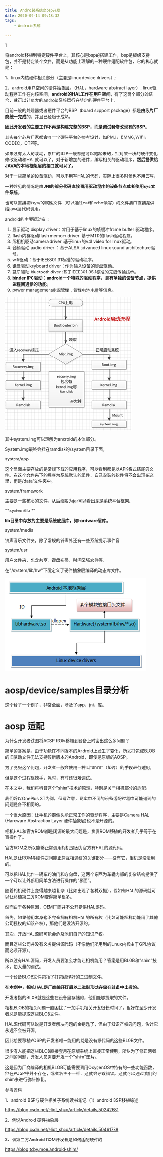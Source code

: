 ```yaml
---
title: Android系统之bsp开发
date: 2020-09-14 09:48:32
tags:
	- Android系统

---
```


1

将android移植到特定硬件平台上，其核心是bsp的搭建工作，bsp是板级支持包，并不是特定某个文件，而是从功能上理解的一种硬件适配软件包，它的核心就是： 

1、linux内核硬件相关部分（主要是linux device drivers）; 

2、android用户空间的硬件抽象层。（HAL，hardware abstract layer）. 
linux驱动程序工作在内核空间，**android的HAL工作在用户空间**，有了这两个部分的结合，就可以让庞大的android系统运行在特定的硬件平台上。 

目前一般的处理器或者硬件平台的BSP（board support package）都是**由芯片厂商统一完成**的，并且已经趋于成熟。

**因此开发者的主要工作不再是构建完整的BSP，而是调试和修改现有的BSP**。

其实每个芯片厂家都会有一个硬件平台的参考设计，如PMU，EMMC,WIFI，CODEC，CTP等。

如果没有太大的改动，原厂的BSP一般都是可以跑起来的，针对某一块的硬件变化修改驱动和HAL就可以了，对于新增加的硬件，编写相关的驱动程序，**然后提供给JAVA的本地框架层的接口就可以了。**

对于一些简单的设备驱动，可以不用写HAL的代码，实际上很多时候也不用去写，

一种常见的情况是由**JNI的部分代码直接调用驱动程序的设备节点或者使用sys文件系统。**

也可以直接把/sys/的属性文件（可以通过cat和echo读写）的文件接口直接提供给java层代码调用。



android的主要驱动有： 
1. 显示驱动 display driver：常用于基于linux的帧缓冲frame buffer 驱动程序。 
2. flash内存驱动flash memory driver :基于MTD的flash驱动程序。 
3. 照相机驱动camera driver :基于linux的v4l video for linux驱动。 
4. 音频驱动 audio driver ：基于ALSA advanced linux sound architechure驱动。 
5. wifi驱动：基于IEEE801.31标准的驱动程序。 
6. 键盘驱动keyboard driver：作为输入设备的键盘驱动。 
7. 蓝牙驱动 bluetooth diver :基于IEEE801.35.1标准的无限传输技术。 
8. **binder IPC驱动：android一个特殊的驱动程序，具有单独的设备节点，提供进程间通信的功能。** 
9. power management能源管理：管理电池电量等信息。 



![img](../images/random_name/20160105124704644)

其中system.img可以理解为android的本体部分。

System.img最终会挂在ramdisk的/system目录下面，

system/app     

这个里面主要存放的是常规下载的应用程序，可以看到都是以APK格式结尾的文件。在这个文件夹下的程序为系统默认的组件，自己安装的软件将不会出现在这里，而是/data/文件夹中。

 system/framework  

主要是一些核心的文件，从后缀名为jar可以看出是是系统平台框架。

**system/lib       **

**lib目录中存放的主要是系统底层库，如hardware层库。**

system/media  

铃声音乐文件夹，除了常规的铃声外还有一些系统提示事件音

system/usr      

用户文件夹，包含共享、键盘布局、时间区域文件等。



在"/system/lib/hw"下面定义了硬件抽象层编译的动态库文件。

![img](../images/random_name/20160105124559685)



# aosp/device/samples目录分析

这个给了一个例子，非常全面，涉及了app、jni、库。



# aosp 适配



为什么开发者试图将AOSP ROM移植到设备上时会出这么多问题？ 

简单的答案是，由于功能在不同版本的Android上发生了变化，所以打包成BLOB的旧驱动文件无法支持较新版本的Android，即使是原版的AOSP。

 为了克服这个问题，开发者一般会使用一种叫”shim”（垫片）的手段进行适配，

但是这个过程很棘手，耗时，有时还很难调试。

在本文中，我们将科普这个”shim”技术的原理，特别是关于相机部分的适配。

我们将以OnePlus 3T为例。但请注意，现实中不同的设备适配过程中可能遇到的问题是各不相同的。

一个重大原因：让手机的摄像头能正常工作的驱动程序，主要是Camera HAL (Hardware Abstraction Layer 硬件抽象层)也不是开源的。

相机HAL和官方ROM都是闭源的最大问题是，负责ROM移植的开发者几乎等于在盲操作了。

官方ROM之所以能够正常调用相机是因为官方有HAL的源代码。

HAL是让ROM与硬件之间能正常互相通信的关键部分——没有它，相机是没法用的。

可以把HAL比作一辆车的油门和方向盘，这两个东西为车辆内部的复杂结构提供了一个可以让外部用简单方法进行操作的“界面”。

随着相机硬件上变得越来越复杂（比如出现了各种双摄），假如有HAL的源码就可以让移植第三方ROM变得简单很多。

然而由于各种原因，OEM厂商并不公开提供HAL源码。

首先，如果他们本身也不完全拥有相机HAL的所有权（比如可能相机功能用了其他公司授权的知识产权），那他们是没法开源的。

其次，开放HAL源码可能会危及他们自己的知识产权。

而且这些公司并没有义务提供源代码（不像他们所用到的Linux内核由于GPL协议而必须开源）。

所以没有HAL源码，开发人员要怎么才能让相机能用？答案是用BLOB和”shim”技术，加大量的调试。

一个设备BLOB文件包括了打包编译好的二进制文件。

**在本例中，相机HAL是厂商编译好后以二进制形式存储在设备中出货的。**

开发者指的BLOB就是这些在设备里存储的，他们能够提取的文件。

相机BLOB的相关问题一直困扰了一加手机相关开发很长时间了，但好在至少开发者总是能提取这些BLOB文件。

HAL源代码可以说是开发者解决问题的金钥匙了，但由于知识产权的问题，估计它永远不会被开源。

因此想要移植AOSP的开发者唯一能用的就是没有源代码的这些BLOB文件。

很少有人能把这些BLOB直接套用在原版系统上直接正常使用，所以为了修正两者之间的问题，开发人员需要开发一个”shim”垫片。

这是因为厂商编译的相机BLOB可能需要调用OxygenOS中特有的一些功能函数，但在AOSP中并不存在，或者名字不一样，这就会导致错误。这就可以通过我们的shim来进行弥补修复。





参考资料

1、android BSP与硬件相关子系统读书笔记（1）android BSP移植综述

https://blog.csdn.net/eliot_shao/article/details/50242681

2、例说Android 硬件抽象层

https://blog.csdn.net/eliot_shao/article/details/50461738

3、谈第三方Android ROM开发者是如何适配硬件的

https://blog.toby.moe/android-shim/